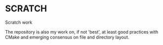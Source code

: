 # SCRATCH #

Scratch work

The repository is also my work on, if not 'best', at least good practices with CMake and emerging consensus on file and directory layout.
